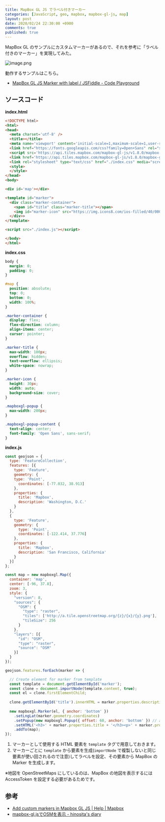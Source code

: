 ```yaml
---
title: MapBox GL JS でラベル付きマーカー
categories: [JavaScript, geo, mapbox, mapbox-gl-js, map]
layout: post
date: 2020/02/24 22:30:00 +0900
comments: true
published: true
---
```

MapBox GL のサンプルにカスタムマーカーがあるので、それを参考に「ラベル付きのマーカー」を実現してみた。
<!--more-->

![image.png](https://qiita-image-store.s3.ap-northeast-1.amazonaws.com/0/8227/6332001c-8d5c-f095-235e-672f1ccf4bd7.png)

動作するサンプルはこちら。

* [MapBox GL JS Marker with label / JSFiddle - Code Playground](https://jsfiddle.net/amay077/vn3741o6/15/)

## ソースコード

**index.html**

```html
<!DOCTYPE html>
<html>
<head>
  <meta charset='utf-8' />
  <title></title>
  <meta name='viewport' content='initial-scale=1,maximum-scale=1,user-scalable=no' />
  <link href="https://fonts.googleapis.com/css?family=Open+Sans" rel="stylesheet">
  <script src='https://api.tiles.mapbox.com/mapbox-gl-js/v1.8.0/mapbox-gl.js'></script>
  <link href='https://api.tiles.mapbox.com/mapbox-gl-js/v1.8.0/mapbox-gl.css' rel='stylesheet' />
  <link rel="stylesheet" type="text/css" href="./index.css" media="screen">
  <style>
  </style>
</head>
<body>

<div id='map'></div>

<template id="marker">
  <div class="marker-container">
    <span id="title" class="marker-title"></span>
    <img id="marker-icon" src="https://img.icons8.com/ios-filled/40/0000FF/marker.png">
  </div>>
</template>

<script src="./index.js"></script>

</body>
</html>
```

**index.css**

```css
body {
  margin: 0;
  padding: 0;
}

#map {
  position: absolute;
  top: 0;
  bottom: 0;
  width: 100%;
}

.marker-container {
  display: flex; 
  flex-direction: column; 
  align-items: center; 
  cursor: pointer;
}

.marker-title {
  max-width: 100px;
  overflow: hidden;
  text-overflow: ellipsis;
  white-space: nowrap;
}

.marker-icon {
  height: 30px; 
  width: auto; 
  background-size: cover;
}

.mapboxgl-popup {
  max-width: 200px;
}

.mapboxgl-popup-content {
  text-align: center;
  font-family: 'Open Sans', sans-serif;
}
```

**index.js**

```javascript
const geojson = {
  type: 'FeatureCollection',
  features: [{
    type: 'Feature',
    geometry: {
    type: 'Point',
      coordinates: [-77.032, 38.913]
    },
    properties: {
      title: 'Mapbox',
      description: 'Washington, D.C.'
    }
  },
  {
    type: 'Feature',
    geometry: {
      type: 'Point',
      coordinates: [-122.414, 37.776]
    },
    properties: {
      title: 'Mapbox',
      description: 'San Francisco, California'
    }
  }]
};

const map = new mapboxgl.Map({
  container: 'map',
  center: [-96, 37.8],
  zoom: 3,
  style: {
    "version": 8,
    "sources": {
      "OSM": {
        "type": "raster",
        "tiles": ['http://a.tile.openstreetmap.org/{z}/{x}/{y}.png'],
        "tileSize": 256
      }
    },
    "layers": [{
      "id": "OSM",
      "type": "raster",
      "source": "OSM"
    }]
  }
});

geojson.features.forEach(marker => {

  // Create element for marker from template
  const template = document.getElementById('marker');
  const clone = document.importNode(template.content, true);
  const el = clone.firstElementChild;
  
  clone.getElementById('title').innerHTML = marker.properties.description;
  
  new mapboxgl.Marker(el, { anchor: 'bottom' })
    .setLngLat(marker.geometry.coordinates)
    .setPopup(new mapboxgl.Popup({ offset: 60, anchor: 'bottom' }) // add popups
    .setHTML('<h3>' + marker.properties.title + '</h3><p>' + marker.properties.description + '</p>'))
    .addTo(map);
});
```

1. マーカーとして使用する HTML 要素を ``template`` タグで用意しておきます。
2. マーカーごとに ``template`` から要素を生成(``importNode`` で複製しないと同じ要素が使い回されるので注意)してラベルを設定、その要素から MapBox の Marker を生成します。

※地図を OpenStreetMaps にしているのは、MapBox の地図を表示するには AccessToken を設定する必要があるためです。

 

## 参考

* [Add custom markers in Mapbox GL JS | Help | Mapbox](https://docs.mapbox.com/help/tutorials/custom-markers-gl-js/)
* [mapbox-gl.jsでOSMを表示 - hinosita's diary](http://hinoshita.hatenadiary.com/entry/2018/07/31/163225)

